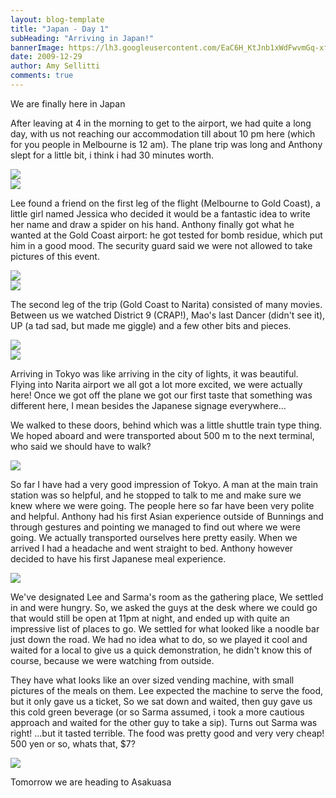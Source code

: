 ```yaml
---
layout: blog-template
title: "Japan - Day 1"
subHeading: "Arriving in Japan!"
bannerImage: https://lh3.googleusercontent.com/EaC6H_KtJnb1xWdFwvmGq-xf5hEEXiAC8tO-XjpvSGheMkiad2RfzwTu08xmJFL2-RqSGueFMTktro6M0Dc6ZichLDlYAFNFKqTBGqHFLDIbg5mPLTOHQvmkFD0UR0xXVaFtWQ
date: 2009-12-29
author: Amy Sellitti
comments: true
---
```

We are finally here in Japan

After leaving at 4 in the morning to get to the airport, we had quite a long day, with us not reaching our accommodation till about 10 pm here (which for you people in Melbourne is 12 am). The plane trip was long and Anthony slept for a little bit, i think i had 30 minutes worth.

<div class="center-image"><img src="https://lh3.googleusercontent.com/khd0xn7-fDHqCBgbuqj-JvuQlGKlyuQR9iIcKW_kQ4qvJdO9WaKm_aO7X36TumOgVhHUBv06Jh3_FIFn1I5VFAxbJIUeyXBrSGUy0g1Mpc0o0W3r-OvIz6cvKK1QLmyU0BezAw" /></div>
<div class="center-image"><img src="https://lh3.googleusercontent.com/hxcQOR4nVxbuITegv30VcBby4N9IQQlXc424uFGzFqrbcKf15xDexLi97Gz2rZYcg7Pr1pkQ8waBWA_fAtN7EuJ4OophzK9EToJ7E-Bc9VXxKL_n6V9K_ZZoEDOKbokt78VVmA" /></div>

Lee found a friend on the first leg of the flight (Melbourne to Gold Coast), a little girl named Jessica who decided it would be a fantastic idea to write her name and draw a spider on his hand. Anthony finally got what he wanted at the Gold Coast airport: he got tested for bomb residue, which put him in a good mood. The security guard said we were not allowed to take pictures of this event.

<div class="center-image"><img src="https://lh3.googleusercontent.com/aL6u3Xn41V5JVKii6c5-jFCccETm4l9NtWP-tBh5u_P0UGU_4XhBcTCJq9GqiMIF62sHdGGLyF8l5coAZn9jGEXe-9iRC4YGmOU64LJfPdzy1WhSUJlCUe6ZotFM9uoMYTfIqQ" /></div>
<div class="center-image"><img src="https://lh3.googleusercontent.com/68kgHgp68D8SLf6kRc-Ani77KQc_TEahtedaTPk2_Nr8j0DgwXdpBYhElXpzkLWkPhXVWwNeUUgbql-vXQ9LPKvSZD7Nauv9HDvrJRbcXKWLJrMbppauvSEt7kYYv8Dz4LTbMw" /></div>

The second leg of the trip (Gold Coast to Narita) consisted of many movies. Between us we watched District 9 (CRAP!), Mao's last Dancer (didn't see it), UP (a tad sad, but made me giggle) and a few other bits and pieces.

<div class="center-image"><img src="https://lh3.googleusercontent.com/EaC6H_KtJnb1xWdFwvmGq-xf5hEEXiAC8tO-XjpvSGheMkiad2RfzwTu08xmJFL2-RqSGueFMTktro6M0Dc6ZichLDlYAFNFKqTBGqHFLDIbg5mPLTOHQvmkFD0UR0xXVaFtWQ" /></div>
<div class="center-image"><img src="https://lh3.googleusercontent.com/eUWl_wrKzSSe5P3z0sFo9y2V37XPo1ek1KqNd5vEZ8EPIVxJF6HXkThp4Wo4AKgw6jviVTYZmRxHxwveTr0jeFsNQBuVQQKNpJhC52HioWP6XbUyOr3UQHHcHhg3-8-9tF0OUg" /></div>

Arriving in Tokyo was like arriving in the city of lights, it was beautiful. Flying into Narita airport we all got a lot more excited, we were actually here! Once we got off the plane we got our first taste that something was different here, I mean besides the Japanese signage everywhere...

We walked to these doors, behind which was a little shuttle train type thing. We hoped aboard and were transported about 500 m to the next terminal, who said we should have to walk?

<div class="center-image"><img src="https://lh3.googleusercontent.com/FvSLcVu6QmhHYJ_WvUXlxZEJy7gryv24UcSgxeCUb2UkNzbdUxUzhJV99DL9MinfJcB5GAQ5kTcmvjOW5rWhBU9IaJeQbtD2ohsvrlHWNz3rbRAIeq1lWA76i2xMHZszsKg7_A" /></div>

So far I have had a very good impression of Tokyo. A man at the main train station was so helpful, and he stopped to talk to me and make sure we knew where we were going. The people here so far have been very polite and helpful. Anthony had his first Asian experience outside of Bunnings and through gestures and pointing we managed to find out where we were going. We actually transported ourselves here pretty easily. When we arrived I had a headache and went straight to bed. Anthony however decided to have his first Japanese meal experience.

<div class="center-image"><img src="https://lh3.googleusercontent.com/7MlXetQLTs9kqYFHHFLDxdTgiD1Jezf0tHF1smkVnFLDOqpd0FNjWXulFj3pNIUNpezKtGNun7giiEIiIY7NReaVmKGFTUonBjXPiBu-qnssDD0Hfv715GHl8YHjpUU_PUMhcw" /></div>

We've designated Lee and Sarma's room as the gathering place, We settled in and were hungry. So, we asked the guys at the desk where we could go that would still be open at 11pm at night, and ended up with quite an impressive list of places to go. We settled for what looked like a noodle bar just down the road. We had no idea what to do, so we played it cool and waited for a local to give us a quick demonstration, he didn't know this of course, because we were watching from outside.

They have what looks like an over sized vending machine, with small pictures of the meals on them. Lee expected the machine to serve the food, but it only gave us a ticket, So we sat down and waited, then guy gave us this cold green beverage (or so Sarma assumed, i took a more cautious approach and waited for the other guy to take a sip). Turns out Sarma was right! ...but it tasted terrible.
The food was pretty good and very very cheap! 500 yen or so, whats that, $7?

<div class="center-image"><img src="https://lh3.googleusercontent.com/ivSsm5MYoVfv67-btLkzR5oT3uHvwe1cukRH62jAitQWy4J3Yjxu7g8b71eldCb_UWWMc5nQv_sV69cauAn8vKiaLJr2StMnbdWNDiDqrv8G8b0Or9BqIKlcuJVy1uPjFXDsag" /></div>

Tomorrow we are heading to Asakuasa
